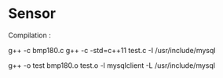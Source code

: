 # Sensor

Compilation :

g++ -c bmp180.c
g++ -c -std=c++11 test.c -I /usr/include/mysql

g++ -o test bmp180.o test.o -l mysqlclient -L /usr/include/mysql


